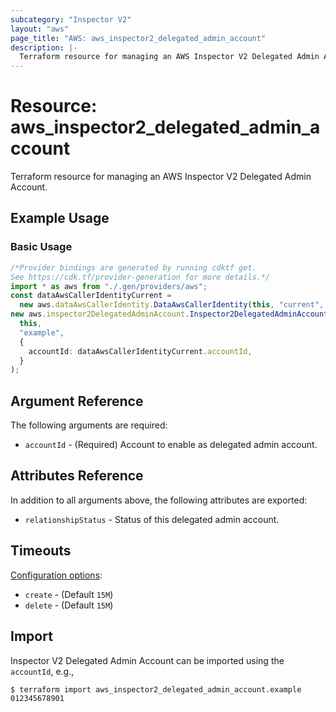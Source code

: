 ```yaml
---
subcategory: "Inspector V2"
layout: "aws"
page_title: "AWS: aws_inspector2_delegated_admin_account"
description: |-
  Terraform resource for managing an AWS Inspector V2 Delegated Admin Account.
---
```


# Resource: aws\_inspector2\_delegated\_admin\_account

Terraform resource for managing an AWS Inspector V2 Delegated Admin Account.

## Example Usage

### Basic Usage

```typescript
/*Provider bindings are generated by running cdktf get.
See https://cdk.tf/provider-generation for more details.*/
import * as aws from "./.gen/providers/aws";
const dataAwsCallerIdentityCurrent =
  new aws.dataAwsCallerIdentity.DataAwsCallerIdentity(this, "current", {});
new aws.inspector2DelegatedAdminAccount.Inspector2DelegatedAdminAccount(
  this,
  "example",
  {
    accountId: dataAwsCallerIdentityCurrent.accountId,
  }
);

```

## Argument Reference

The following arguments are required:

* `accountId` - (Required) Account to enable as delegated admin account.

## Attributes Reference

In addition to all arguments above, the following attributes are exported:

* `relationshipStatus` - Status of this delegated admin account.

## Timeouts

[Configuration options](https://developer.hashicorp.com/terraform/language/resources/syntax#operation-timeouts):

* `create` - (Default `15M`)
* `delete` - (Default `15M`)

## Import

Inspector V2 Delegated Admin Account can be imported using the `accountId`, e.g.,

```console
$ terraform import aws_inspector2_delegated_admin_account.example 012345678901
```
